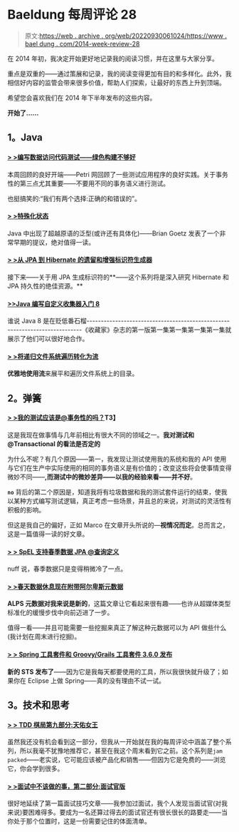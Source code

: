 # Baeldung 每周评论 28

> 原文:[https://web . archive . org/web/20220930061024/https://www . bael dung . com/2014-week-review-28](https://web.archive.org/web/20220930061024/https://www.baeldung.com/2014-week-review-28)

在 2014 年初，我决定开始更好地记录我的阅读习惯，并在这里与大家分享。

重点是双重的——通过策展和记录，我的阅读变得更加有目的和多样化。此外，我相信好内容的监管会带来很多价值，帮助人们探索，让最好的东西上升到顶端。

希望您会喜欢我们在 2014 年下半年发布的这些内容。

**开始了……**

## **1。Java**

#### **[> >编写数据访问代码测试——绿色构建不够好](https://web.archive.org/web/20220707143817/http://www.petrikainulainen.net/programming/testing/writing-tests-for-data-access-code-green-build-is-not-good-enough/)**

本周回顾的良好开端——Petri 网回顾了一些测试应用程序的良好实践。关于事务性的第三点尤其重要——不要用不同的事务语义进行测试。

也挺搞笑的:“我们有两个选择:正确的和错误的”。

#### **[> >特殊化状态](https://web.archive.org/web/20220707143817/http://cr.openjdk.java.net/~briangoetz/valhalla/specialization.html)**

Java 中出现了超越原语的泛型(或许还有具体化)——Brian Goetz 发表了一个非常早期的提议，绝对值得一读。

#### **[> >从 JPA 到 Hibernate 的遗留和增强标识符生成器](https://web.archive.org/web/20220707143817/http://vladmihalcea.com/2014/07/15/from-jpa-to-hibernates-legacy-and-enhanced-identifier-generators/)**

接下来——关于用 JPA 生成标识符的**——这个系列将是深入研究 Hibernate 和 JPA 持久性的绝佳资源。**

#### **[>>Java 编写自定义收集器入门 8](https://web.archive.org/web/20220707143817/http://www.nurkiewicz.com/2014/07/introduction-to-writing-custom.html)**

谁说 Java 8 是在贬低番石榴----------------------------------------------------------------------------《收藏家》杂志的第一版第一集第一集第一集第一集就展示了他们可以很好地合作。

#### **[> >将递归文件系统遍历转化为流](https://web.archive.org/web/20220707143817/http://www.nurkiewicz.com/2014/07/turning-recursive-file-system-traversal.html)**

**优雅地使用流**来展平和遍历文件系统上的目录。

## **2。弹簧**

#### **[> >我的测试应该是@事务性的吗？](https://web.archive.org/web/20220707143817/https://www.marcobehler.com/2014/06/25/should-my-tests-be-transactional)T3】**

这是我现在做事情与几年前相比有很大不同的领域之一。**我对测试和@Transactional 的看法是否定的**

为什么不呢？有几个原因——第一，我发现让测试使用我的系统和我的 API 使用与它们在生产中实际使用的相同的事务语义是有价值的；改变这些将会使事情变得微妙不同——**,而测试中的微妙差异——以我的经验来看——并不好**。

**`no`** 背后的第二个原因是，知道我将有垃圾数据和我的测试套件运行的结束，使我以某种方式编写测试逻辑，真正考虑一些场景，并且总的来说，对测试的灵活性有积极的影响。

但这是我自己的偏好，正如 Marco 在文章开头所说的—**视情况而定**。总而言之，这是一篇值得一读的好文章。

#### **[> > SpEL 支持春季数据 JPA @查询定义](https://web.archive.org/web/20220707143817/https://spring.io/blog/2014/07/15/spel-support-in-spring-data-jpa-query-definitions)**

nuff 说，春季数据只是变得稍微冷了一点。

#### **[> >春天数据休息现在附带阿尔卑斯元数据](https://web.archive.org/web/20220707143817/https://spring.io/blog/2014/07/14/spring-data-rest-now-comes-with-alps-metadata)**

**ALPS 元数据对我来说是新的**，这篇文章让它看起来很有趣——也许从超媒体类型标准化的缓慢步伐中向前迈进了一步。

值得一看——并且可能需要一些挖掘来真正了解这种元数据可以为 API 做些什么(我计划在周末进行挖掘)。

#### **[> > Spring 工具套件和 Groovy/Grails 工具套件 3.6.0 发布](https://web.archive.org/web/20220707143817/https://spring.io/blog/2014/07/11/spring-tool-suite-and-groovy-grails-tool-suite-3-6-0-released)**

**新的 STS 发布了**——因为它是我每天都要使用的工具，所以我很快就升级了；如果你在 Eclipse 上做 Spring——真的没有理由不试一试。

## **3。技术和思考**

#### **[> > TDD 棋局第九部分:天佑女王](https://web.archive.org/web/20220707143817/http://www.daedtech.com/tdd-chess-game-part-9-god-save-the-queen)**

虽然我还没有机会看到这一部分，但我从一开始就在我的每周评论中涵盖了整个系列，所以我毫不犹豫地推荐它，甚至在我这个周末看到它之前。这个系列是`jam packed`——老实说，它可能应该被产品化和销售——但因为它是免费的——浏览它，你会学到很多。

#### **[> >面试中不该做的事，第二部分:面试官版](https://web.archive.org/web/20220707143817/http://dandreamsofcoding.com/2014/07/16/interviewing-is-hard-2/)**

很好地延续了第一篇面试技巧文章——我参加过面试，我个人发现当面试官(对我来说)要困难得多。要成为一名还算过得去的面试官还有很长很长的路要走——当你处于那个位置时，这是一份需要记住的体面清单。